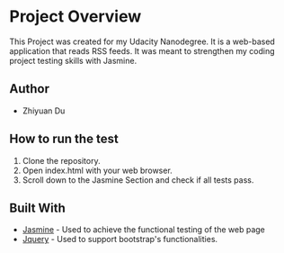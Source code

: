 # Project Overview

This Project was created for my Udacity Nanodegree. It is a web-based application that reads RSS feeds. It was meant to strengthen my coding project testing skills with Jasmine.

## Author

* Zhiyuan Du


## How to run the test

1. Clone the repository.
2. Open index.html with your web browser.
3. Scroll down to the Jasmine Section and check if all tests pass.

## Built With

* [Jasmine](http://jasmine.github.io/) - Used to achieve the functional testing of the web page
* [Jquery](https://jquery.com/) - Used to support bootstrap's functionalities.
